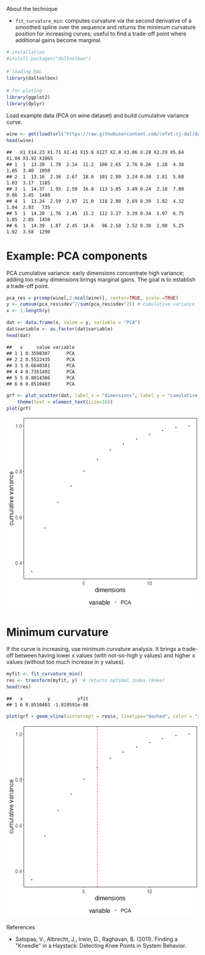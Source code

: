About the technique
- `fit_curvature_min`: computes curvature via the second derivative of a smoothed spline over the sequence and returns the minimum curvature position for increasing curves; useful to find a trade-off point where additional gains become marginal.


``` r
# installation 
#install.packages("daltoolbox")

# loading DAL
library(daltoolbox) 

# for ploting
library(ggplot2)
library(dplyr)
```

Load example data (PCA on wine dataset) and build cumulative variance curve.

``` r
wine <- get(load(url("https://raw.githubusercontent.com/cefet-rj-dal/daltoolbox/main/develop/wine.RData")))
head(wine)
```

```
##   X1 X14.23 X1.71 X2.43 X15.6 X127 X2.8 X3.06 X.28 X2.29 X5.64 X1.04 X3.92 X1065
## 1  1  13.20  1.78  2.14  11.2  100 2.65  2.76 0.26  1.28  4.38  1.05  3.40  1050
## 2  1  13.16  2.36  2.67  18.6  101 2.80  3.24 0.30  2.81  5.68  1.03  3.17  1185
## 3  1  14.37  1.95  2.50  16.8  113 3.85  3.49 0.24  2.18  7.80  0.86  3.45  1480
## 4  1  13.24  2.59  2.87  21.0  118 2.80  2.69 0.39  1.82  4.32  1.04  2.93   735
## 5  1  14.20  1.76  2.45  15.2  112 3.27  3.39 0.34  1.97  6.75  1.05  2.85  1450
## 6  1  14.39  1.87  2.45  14.6   96 2.50  2.52 0.30  1.98  5.25  1.02  3.58  1290
```

# Example: PCA components
PCA cumulative variance: early dimensions concentrate high variance; adding too many dimensions brings marginal gains.
The goal is to establish a trade-off point.


``` r
pca_res = prcomp(wine[,2:ncol(wine)], center=TRUE, scale.=TRUE)
y <- cumsum(pca_res$sdev^2/sum(pca_res$sdev^2)) # cumulative variance
x <- 1:length(y)
```


``` r
dat <- data.frame(x, value = y, variable = "PCA")
dat$variable <- as.factor(dat$variable)
head(dat)
```

```
##   x     value variable
## 1 1 0.3598307      PCA
## 2 2 0.5522435      PCA
## 3 3 0.6640381      PCA
## 4 4 0.7351492      PCA
## 5 5 0.8014366      PCA
## 6 6 0.8510403      PCA
```


``` r
grf <- plot_scatter(dat, label_x = "dimensions", label_y = "cumulative variance", colors="black") + 
    theme(text = element_text(size=16))
plot(grf)
```

![plot of chunk unnamed-chunk-5](fig/curvature_minimum/unnamed-chunk-5-1.png)

# Minimum curvature
If the curve is increasing, use minimum curvature analysis.
It brings a trade-off between having lower x values (with not-so-high y values) and higher x values (without too much increase in y values).


``` r
myfit <- fit_curvature_min()
res <- transform(myfit, y)  # returns optimal index (knee)
head(res)
```

```
##   x         y          yfit
## 1 6 0.8510403 -1.819591e-08
```


``` r
plot(grf + geom_vline(xintercept = res$x, linetype="dashed", color = "red", size=0.5))
```

![plot of chunk unnamed-chunk-7](fig/curvature_minimum/unnamed-chunk-7-1.png)

References
- Satopaa, V., Albrecht, J., Irwin, D., Raghavan, B. (2011). Finding a "Kneedle" in a Haystack: Detecting Knee Points in System Behavior.
